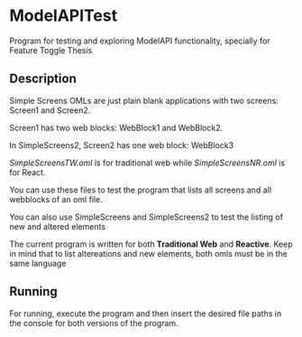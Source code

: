 # ModelAPITest
Program for testing and exploring ModelAPI functionality, specially for Feature Toggle Thesis

## Description

Simple Screens OMLs are just plain blank applications with two screens: Screen1 and Screen2.

Screen1 has two web blocks: WebBlock1 and WebBlock2.

In SimpleScreens2, Screen2 has one web block: WebBlock3

*SimpleScreensTW.oml* is for traditional web while *SimpleScreensNR.oml* is for React.

You can use these files to test the program that lists all screens and all webblocks of an oml file.

You can also use SimpleScreens and SimpleScreens2 to test the listing of new and altered elements

The current program is written for both **Traditional Web** and **Reactive**. Keep in mind that to list altereations and new elements, both omls must be in the same language

## Running

For running, execute the program and then insert the desired file paths in the console for both versions of the program.

